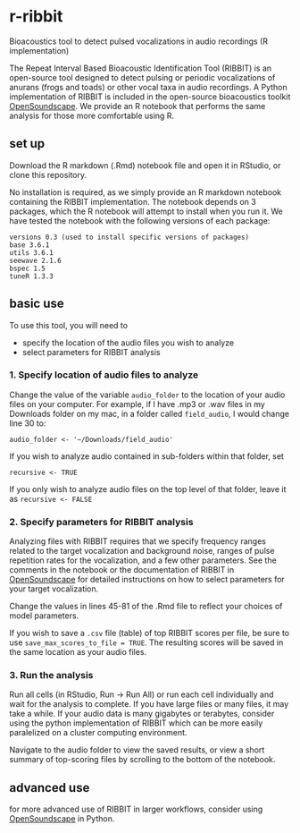 # r-ribbit
Bioacoustics tool to detect pulsed vocalizations in audio recordings (R implementation)

The Repeat Interval Based Bioacoustic Identification Tool (RIBBIT) is an open-source tool designed to detect pulsing or periodic vocalizations of anurans (frogs and toads) or other vocal taxa in audio recordings. A Python implementation of RIBBIT is included in the open-source  bioacoustics toolkit [OpenSoundscape](https://github.com/kitzeslab/opensoundscape). We provide an R notebook that performs the same analysis for those more comfortable using R. 

## set up
Download the R markdown (.Rmd) notebook file and open it in RStudio, or clone this repository.

No installation is required, as we simply provide an R markdown notebook containing the RIBBIT implementation. The notebook depends on 3 packages, which the R notebook will attempt to install when you run it. We have tested the notebook with the following versions of each package: 
```
versions 0.3 (used to install specific versions of packages)
base 3.6.1
utils 3.6.1
seewave 2.1.6
bspec 1.5
tuneR 1.3.3
```

## basic use
To use this tool, you will need to 
- specify the location of the audio files you wish to analyze
- select parameters for RIBBIT analysis

### 1. Specify location of audio files to analyze
Change the value of the variable `audio_folder` to the location of your audio files on your computer. For example, if I have .mp3 or .wav files in my Downloads folder on my mac, in a folder called `field_audio`, I would change line 30 to:
```{r}
audio_folder <- '~/Downloads/field_audio'
```
If you wish to analyze audio contained in sub-folders within that folder, set 
```
recursive <- TRUE
```
If you only wish to analyze audio files on the top level of that folder, leave it as `recursive <- FALSE`

### 2. Specify parameters for RIBBIT analysis
Analyzing files with RIBBIT requires that we specify frequency ranges related to the target vocalization and background noise, ranges of pulse repetition rates for the vocalization, and a few other parameters. See the comments in the notebook or the documentation of RIBBIT in [OpenSoundscape](http://opensoundscape.org/en/latest/tutorials/RIBBIT_pulse_rate_demo.html#Select-model-parameters) for detailed instructions on how to select parameters for your target vocalization. 

Change the values in lines 45-81 of the .Rmd file to reflect your choices of model parameters.

If you wish to save a `.csv` file (table) of top RIBBIT scores per file, be sure to use `save_max_scores_to_file = TRUE`. The resulting scores will be saved in the same location as your audio files. 

### 3. Run the analysis
Run all cells (in RStudio, Run -> Run All) or run each cell individually and wait for the analysis to complete. If you have large files or many files, it may take a while. If your audio data is many gigabytes or terabytes, consider using the python implementation of RIBBIT which can be more easily paralelized on a cluster computing environment. 

Navigate to the audio folder to view the saved results, or view a short summary of top-scoring files by scrolling to the bottom of the notebook. 

## advanced use
for more advanced use of RIBBIT in larger workflows, consider using [OpenSoundscape](https://github.com/kitzeslab/opensoundscape) in Python.

